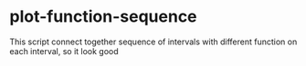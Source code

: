 # plot-function-sequence
This script connect together sequence of intervals with different function on each interval, so it look good


